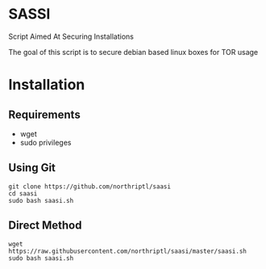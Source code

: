# SASSI

Script Aimed At Securing Installations

The goal of this script is to secure debian based linux boxes for TOR usage

# Installation

## Requirements

* wget
* sudo privileges

## Using Git

    git clone https://github.com/northriptl/saasi
    cd saasi
    sudo bash saasi.sh
  
## Direct Method

    wget https://raw.githubusercontent.com/northriptl/saasi/master/saasi.sh
    sudo bash saasi.sh
  
